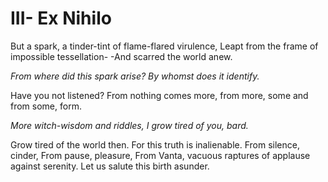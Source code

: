 # III- Ex Nihilo
But a spark, a tinder-tint of flame-flared virulence,
Leapt from the frame of impossible tessellation-
-And scarred the world anew.

*From where did this spark arise?
By whomst does it identify.*

Have you not listened?
From nothing comes more, from more, some and from some, form.

*More witch-wisdom and riddles,
I grow tired of you, bard.*

Grow tired of the world then.
For this truth is inalienable.
From silence, cinder,
From pause, pleasure,
From Vanta, vacuous raptures of applause against serenity.
Let us salute this birth asunder.